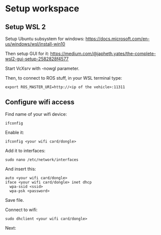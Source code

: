 # Setup workspace

## Setup WSL 2
Setup Ubuntu subsystem for windows:
https://docs.microsoft.com/en-us/windows/wsl/install-win10

Then setup GUI for it:
https://medium.com/@japheth.yates/the-complete-wsl2-gui-setup-2582828f4577

Start VcXsrv with -nowgl parameter.

Then, to connect to ROS stuff, in your WSL terminal type:
```
export ROS_MASTER_URI=http://<ip of the vehicle>:11311
```

## Configure wifi access
Find name of your wifi device:
```
ifconfig
```
Enable it:
```
ifconfig <your wifi card/dongle>
```
Add it to interfaces:
```
sudo nano /etc/network/interfaces
```
And insert this:
```
auto <your wifi card/dongle>
iface <your wifi card/dongle> inet dhcp
  wpa-ssid <ssid>
  wpa-psk <password>
```
Save file.

Connect to wifi:
```
sudo dhclient <your wifi card/dongle>
```

Next: []()

